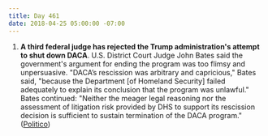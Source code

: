 ```yaml
---
title: Day 461
date: 2018-04-25 05:00:00 -07:00
---
```


1. **A third federal judge has rejected the Trump administration's attempt to shut down DACA**. U.S. District Court Judge John Bates said the government's argument for ending the program was too flimsy and unpersuasive. "DACA’s rescission was arbitrary and capricious," Bates said, "because the Department \[of Homeland Security\] failed adequately to explain its conclusion that the program was unlawful." Bates continued: "Neither the meager legal reasoning nor the assessment of litigation risk provided by DHS to support its rescission decision is sufficient to sustain termination of the DACA program." ([Politico](https://www.politico.com/story/2018/04/24/third-judge-rules-against-trump-daca-550092))